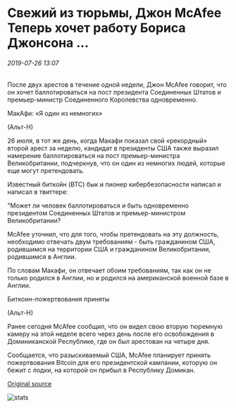 # Свежий из тюрьмы, Джон McAfee Теперь хочет работу Бориса Джонсона ...

###### 2019-07-26 13:07

После двух арестов в течение одной недели, Джон McAfee говорит, что он хочет баллотироваться на пост президента Соединенных Штатов и премьер-министр Соединенного Королевства одновременно.

МакАфи: «Я один из немногих»

(Альт-Н)

26 июля, в тот же день, когда Макафи показал свой «рекордный» второй арест за неделю, кандидат в президенты США также выразил намерение баллотироваться на пост премьер-министра Великобритании, подчеркнув, что он один из немногих людей, которые еще могут претендовать.

Известный биткойн (BTC) бык и пионер кибербезопасности написал и написал в твиттере:

"Может ли человек баллотироваться и быть одновременно президентом Соединенных Штатов и премьер-министром Великобритании?

McAfee уточнил, что для того, чтобы претендовать на эту должность, необходимо отвечать двум требованиям - быть гражданином США, родившимся на территории США и гражданином Великобритании, родившимся в Англии.

По словам Макафи, он отвечает обоим требованиям, так как он не только родился в Англии, но и родился на американской военной базе в Англии.

Биткоин-пожертвования приняты

(Альт-Н)

Ранее сегодня McAfee сообщил, что он видел свою вторую тюремную камеру на этой неделе всего через день после его освобождения в Доминиканской Республике, где он был арестован на четыре дня.

Сообщается, что разыскиваемый США, McAfee планирует принять пожертвования Bitcoin для его президентской кампании, которую он бежит с лодки, на которой он прибыл в Республику Домикан.

[Original source](https://cointelegraph.com/news/fresh-out-of-jail-john-mcafee-now-wants-boris-johnsons-job)

![stats](https://c.statcounter.com/11760860/0/a89fa40b/1/ "stats")